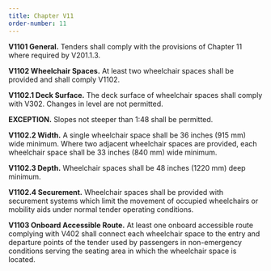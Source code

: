 ```yaml
---
title: Chapter V11
order-number: 11
---
```


**V1101 General.**  Tenders shall comply with the provisions of Chapter 11 where required by V201.1.3.

**V1102 Wheelchair Spaces.**  At least two wheelchair spaces shall be provided and shall comply V1102.

**V1102.1 Deck Surface.**  The deck surface of wheelchair spaces shall comply with V302.  Changes in level are not permitted.

**EXCEPTION.**  Slopes not steeper than 1:48 shall be permitted.

**V1102.2 Width.**  A single wheelchair space shall be 36 inches (915 mm) wide minimum.  Where two adjacent wheelchair spaces are provided, each wheelchair space shall be 33 inches (840 mm) wide minimum.

**V1102.3 Depth.**  Wheelchair spaces shall be 48 inches (1220 mm) deep minimum.

**V1102.4 Securement.**  Wheelchair spaces shall be provided with securement systems which limit the movement of occupied wheelchairs or mobility aids under normal tender operating conditions.

**V1103 Onboard Accessible Route.**  At least one onboard accessible route complying with V402 shall connect each wheelchair space to the entry and departure points of the tender used by passengers in non-emergency conditions serving the seating area in which the wheelchair space is located.
